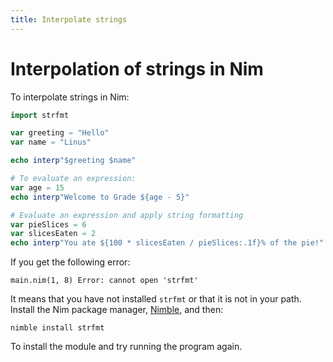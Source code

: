 ```yaml
---
title: Interpolate strings
---
```


# Interpolation of strings in Nim

To interpolate strings in Nim:

```nim
import strfmt

var greeting = "Hello"
var name = "Linus"

echo interp"$greeting $name"

# To evaluate an expression:
var age = 15
echo interp"Welcome to Grade ${age - 5}"

# Evaluate an expression and apply string formatting
var pieSlices = 6
var slicesEaten = 2
echo interp"You ate ${100 * slicesEaten / pieSlices:.1f}% of the pie!"
```

If you get the following error:

`main.nim(1, 8) Error: cannot open 'strfmt'`

It means that you have not installed `strfmt` or that it is not in your path. Install the Nim package manager, [Nimble](https://github.com/nim-lang/nimble), and then:

`nimble install strfmt`

To install the module and try running the program again.
